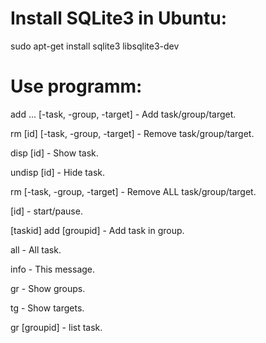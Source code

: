 # Install SQLite3 in Ubuntu:

sudo apt-get install sqlite3 libsqlite3-dev

# Use programm:

add ... [-task, -group, -target] - Add task/group/target.

rm [id] [-task, -group, -target] - Remove task/group/target.

disp [id] - Show task.

undisp [id] - Hide task.

rm [-task, -group, -target] - Remove ALL task/group/target.

[id] - start/pause.

[taskid] add [groupid] - Add task in group.

all - All task.

info - This message.

gr - Show groups.

tg - Show targets.

gr [groupid] - list task.

